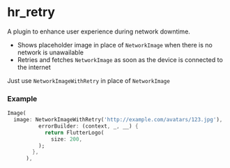 # hr_retry

A plugin to enhance user experience during network downtime. 

- Shows placeholder image in place of `NetworkImage` when there is no network is unawailable
- Retries and fetches `NetworkImage` as soon as the device is connected to the internet

Just use `NetworkImageWithRetry` in place of `NetworkImage`

### Example
```dart
Image(
  image: NetworkImageWithRetry('http://example.com/avatars/123.jpg'),
          errorBuilder: (context, _, __) {
            return FlutterLogo(
              size: 200,
          );
        },
      ),
```
